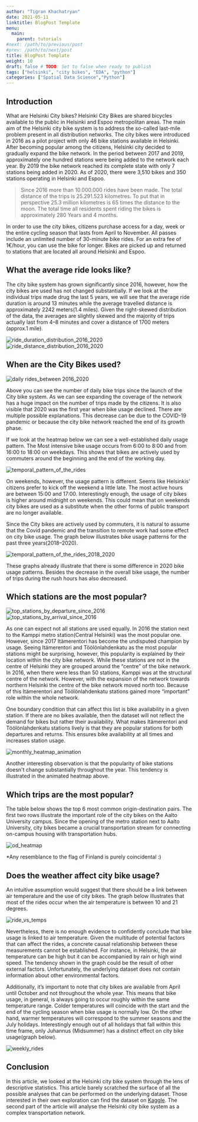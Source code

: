 ```yaml
---
author: "Tigran Khachatryan"
date: 2021-05-11
linktitle: BlogPost Template
menu:
  main:
    parent: tutorials
#next: /path/to/previous/post
#prev: /path/to/next/post
title: BlogPost Template
weight: 10
draft: false # TODO: Set to false when ready to publish
tags: ["helsinki", "city bikes", "EDA", "python"]
categories: ["Spatial Data Science","Python"]
---
```

## Introduction

What are Helsinki City bikes?
Helsinki City Bikes are shared bicycles available to the public in Helsinki and Espoo metropolitan areas.
The main aim of the Helsinki city bike system is to address the so-called last-mile problem present in all distribution networks.
The city bikes were introduced in 2016 as a pilot project with only 46 bike stations available in Helsinki.
After becoming popular among the citizens, Helsinki city decided to gradually expand the bike network.
In the period between 2017 and 2019, approximately one hundred stations were being added to the network each year.
By 2019 the bike network reached its complete state with only 7 stations being added in 2020.
As of 2020, there were 3,510 bikes and 350 stations operating in Helsinki and Espoo.

>Since 2016 more than 10.000.000 rides have been made.
The total distance of the trips is 25.291.523 kilometres.
To put that in perspective 25.3 million kilometres is 65 times the distance to the moon.
The total time all residents spent riding the bikes is approximately 280 Years and 4 months.

In order to use the city bikes, citizens purchase access for a day, week or the entire cycling season that lasts from April to November.
All passes include an unlimited number of 30-minute bike rides. For an extra fee of 1€/hour, you can use the bike for longer.
Bikes are picked up and returned to stations that are located all around Helsinki and Espoo.

## What the average ride looks like?
The city bike system has grown significantly since 2016, however, how the city bikes are used has not changed substantially.
If we look at the individual trips made drug the last 5 years, we will see that the average ride duration is around 13 minutes while the average travelled distance is approximately 2242 meters(1.4 miles).
Given the right-skewed distribution of the data, the averages are slightly skewed and the majority of trips actually last from 4–8 minutes and cover a distance of 1700 meters (approx.1 mile).

![ride_duration_distribution_2016_2020](/images/helsinki_city_bikes/ride_duration_distribution_2016_2020.png)
![ride_distance_distribution_2016_2020](/images/helsinki_city_bikes/ride_distance_distribution_2016_2020.png)

## When are the City Bikes used?

![daily rides_between 2016_2020](/images/helsinki_city_bikes/daily_rides_2016_2020.png)

Above you can see the number of daily bike trips since the launch of the City bike system. As we can see expanding the coverage of the network has a huge impact on the number of trips made by the citizens. It is also visible that 2020 was the first year when bike usage declined. There are multiple possible explanations. This decrease can be due to the COVID-19 pandemic or because the city bike network reached the end of its growth phase.

If we look at the heatmap below we can see a well-established daily usage pattern. The Most intensive bike usage occurs from 6:00 to 8:00 and from 16:00 to 18:00 on weekdays. This shows that bikes are actively used by commuters around the beginning and the end of the working day.

![temporal_pattern_of_the_rides](/images/helsinki_city_bikes/ride_temporal_patterns_2016_2020.png)

On weekends, however, the usage pattern is different. Seems like Helsinkis’ citizens prefer to kick off the weekend a little late. The most active hours are between 15:00 and 17:00. Interestingly enough, the usage of city bikes is higher around midnight on weekends. This could mean that on weekends city bikes are used as a substitute when the other forms of public transport are no longer available.

Since the City bikes are actively used by commuters, it is natural to assume that the Covid pandemic and the transition to remote work had some effect on city bike usage. The graph below illustrates bike usage patterns for the past three years(2018–2020).

![temporal_pattern_of_the_rides_2018_2020](/images/helsinki_city_bikes/ride_temporal_pattern_of_the_rides_2018_2020.png)


These graphs already illustrate that there is some difference in 2020 bike usage patterns. Besides the decrease in the overall bike usage, the number of trips during the rush hours has also decreased.

## Which stations are the most popular?
![top_stations_by_departure_since_2016](/images/helsinki_city_bikes/top_stations_by_departure_since_2016.png)
![top_stations_by_arrival_since_2016](/images/helsinki_city_bikes/top_stations_by_arrival_since_2016.png)

As one can expect not all stations are used equally. In 2016 the station next to the Kamppi metro station(Central Helsinki) was the most popular one. However, since 2017 Itämerentori has become the undisputed champion by usage. Seeing Itämerentori and Töölönlahdenkatu as the most popular stations might be surprising, however, this popularity is explained by their location within the city bike network. While these stations are not in the centre of Helsinki they are grouped around the “centre” of the bike network. In 2016, when there were less than 50 stations, Kamppi was at the structural centre of the network. However, with the expansion of the network towards northern Helsinki the centre of the bike network moved north too. Because of this Itämerentori and Töölönlahdenkatu stations gained more “important” role within the whole network.

One boundary condition that can affect this list is bike availability in a given station. If there are no bikes available, then the dataset will not reflect the demand for bikes but rather their availability. What makes Itämerentori and Töölönlahdenkatu stations lively is that they are popular stations for both departures and returns. This ensures bike availability at all times and increases station usage.

![monthly_heatmap_animation](/images/helsinki_city_bikes/monthly_heatmap_animation.gif)

Another interesting observation is that the popularity of bike stations doesn't change substantially throughout the year.
This tendency is illustrated in the animated heatmap above.

## Which trips are the most popular?
The table below shows the top 6 most common origin-destination pairs. The first two rows illustrate the important role of the city bikes on the Aalto University campus. Since the opening of the metro station next to Aalto University, city bikes became a crucial transportation stream for connecting on-campus housing with transportation hubs.

![od_heatmap](/images/helsinki_city_bikes/od_heatmap.png)

*Any resemblance to the flag of Finland is purely coincidental :)

## Does the weather affect city bike usage?
An intuitive assumption would suggest that there should be a link between air temperature and the use of city bikes.
The graph below illustrates that most of the rides occur when the air temperature is between 10 and 21 degrees.

![ride_vs_temps](/images/helsinki_city_bikes/rides_vs_temps.png)

Nevertheless, there is no enough evidence to confidently conclude that bike usage is linked to air temperature. Given the multitude of potential factors that can affect the rides, a concrete causal relationship between these measurements cannot be established. For instance, in Helsinki, the air temperature can be high but it can be accompanied by rain or high wind speed. The tendency shown in the graph could be the result of other external factors. Unfortunately, the underlying dataset does not contain information about other environmental factors.

Additionally, it’s important to note that city bikes are available from April until October and not throughout the whole year.
This means that bike usage, in general, is always going to occur roughly within the same temperature range.
Colder temperatures will coincide with the start and the end of the cycling season when bike usage is normally low.
On the other hand, warmer temperatures will correspond to the summer seasons and the July holidays.
Interestingly enough out of all holidays that fall within this time frame, only Juhannus (Midsummer) has a distinct effect on city bike usage(graph below).

![weekly_rides](/images/helsinki_city_bikes/weekly_rides_by_year.png)

## Conclusion
In this article, we looked at the Helsinki city bike system through the lens of descriptive statistics.
This article barely scratched the surface of all the possible analyses that can be performed on the underlying dataset.
Those interested in their own exploration can find the dataset on [Kaggle](https://www.kaggle.com/datasets/geometrein/helsinki-city-bikes).
The second part of the article will analyse the Helsinki city bike system as a complex transportation network.